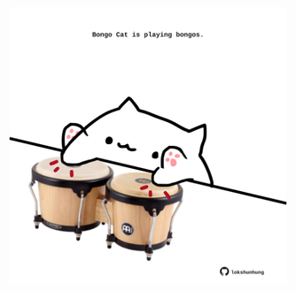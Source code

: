 <!-- built at 26/10/2025, 13:05:31 UTC -->
<p align="center">
  <img width="500" height="500" src="./ReadmeImage.svg">
</p>
